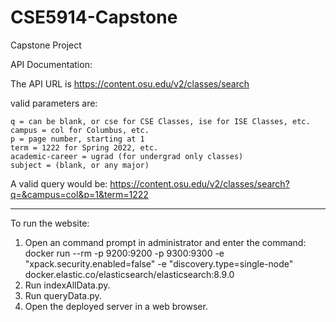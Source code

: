 # CSE5914-Capstone
Capstone Project

API Documentation:

The API URL is https://content.osu.edu/v2/classes/search

valid parameters are:

    q = can be blank, or cse for CSE Classes, ise for ISE Classes, etc.
    campus = col for Columbus, etc.
    p = page number, starting at 1
    term = 1222 for Spring 2022, etc.
    academic-career = ugrad (for undergrad only classes)
    subject = (blank, or any major)

A valid query would be:  https://content.osu.edu/v2/classes/search?q=&campus=col&p=1&term=1222

------------------------------------------------------------------------------------------------------------------------------------------------------------------------------

To run the website:
1. Open an command prompt in administrator and enter the command: docker run --rm -p 9200:9200 -p 9300:9300 -e "xpack.security.enabled=false" -e "discovery.type=single-node" docker.elastic.co/elasticsearch/elasticsearch:8.9.0
2. Run indexAllData.py.
3. Run queryData.py.
4. Open the deployed server in a web browser.
